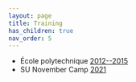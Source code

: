 ```yaml
---
layout: page
title: Training
has_children: true
nav_order: 5
---
```


- École polytechnique [2012--2015](https://docs.google.com/document/d/1VMPfszJ6VEBdPp6vygnGjGDHnIviqEHvkgQVwaI9zvk/edit?usp=sharing)
- SU November Camp [2021](https://nuage.lip6.fr/s/Z5qY9pAdYQ5CxS7)
